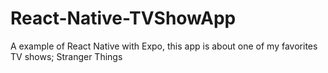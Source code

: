 # React-Native-TVShowApp
A example of React Native with Expo, this app is about one of my favorites TV shows; Stranger Things
